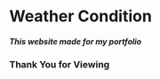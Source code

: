 <h1>Weather Condition</h1>
<h5>This website made for my portfolio</h5>
<h3>Thank You for Viewing</h3>
